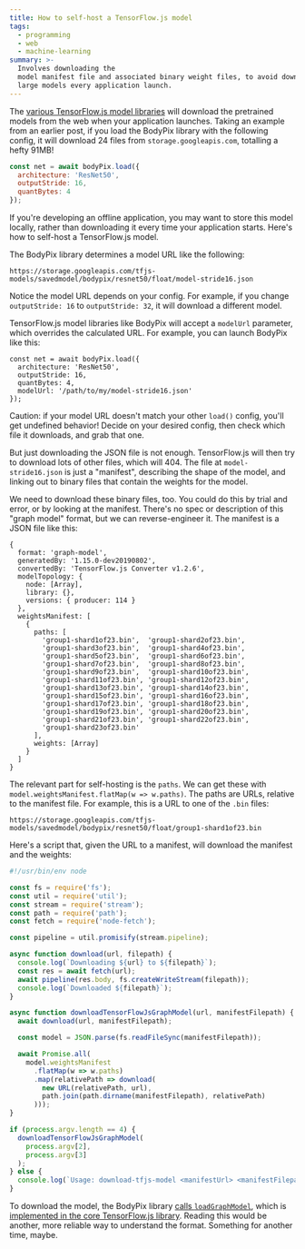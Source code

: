 ```yaml
---
title: How to self-host a TensorFlow.js model
tags:
  - programming
  - web
  - machine-learning
summary: >-
  Involves downloading the
  model manifest file and associated binary weight files, to avoid downloading
  large models every application launch.
---
```


The [various TensorFlow.js model libraries](https://github.com/tensorflow/tfjs-models)
will download the pretrained models from the web when your application launches.
Taking an example from an earlier post,
if you load the BodyPix library with the following config,
it will download 24 files from `storage.googleapis.com`,
totalling a hefty 91MB!

```js
const net = await bodyPix.load({
  architecture: 'ResNet50',
  outputStride: 16,
  quantBytes: 4
});
```

If you're developing an offline application,
you may want to store this model locally,
rather than downloading it every time your application starts.
Here's how to self-host a TensorFlow.js model.

The BodyPix library determines a model URL like the following:

```
https://storage.googleapis.com/tfjs-models/savedmodel/bodypix/resnet50/float/model-stride16.json
```

Notice the model URL depends on your config.
For example, if you change `outputStride: 16` to `outputStride: 32`,
it will download a different model.

TensorFlow.js model libraries like BodyPix will accept a `modelUrl` parameter,
which overrides the calculated URL.
For example, you can launch BodyPix like this:

```
const net = await bodyPix.load({
  architecture: 'ResNet50',
  outputStride: 16,
  quantBytes: 4,
  modelUrl: '/path/to/my/model-stride16.json'
});
```

Caution: if your model URL doesn't match your other `load()` config,
you'll get undefined behavior!
Decide on your desired config,
then check which file it downloads,
and grab that one.

But just downloading the JSON file is not enough.
TensorFlow.js will then try to download lots of other files, which will 404.
The file at `model-stride16.json` is just a "manifest",
describing the shape of the model,
and linking out to binary files that contain the weights for the model.

We need to download these binary files, too.
You could do this by trial and error,
or by looking at the manifest.
There's no spec or description of this "graph model" format,
but we can reverse-engineer it.
The manifest is a JSON file like this:

```
{
  format: 'graph-model',
  generatedBy: '1.15.0-dev20190802',
  convertedBy: 'TensorFlow.js Converter v1.2.6',
  modelTopology: {
    node: [Array],
    library: {},
    versions: { producer: 114 }
  },
  weightsManifest: [
    {
      paths: [
        'group1-shard1of23.bin',  'group1-shard2of23.bin',
        'group1-shard3of23.bin',  'group1-shard4of23.bin',
        'group1-shard5of23.bin',  'group1-shard6of23.bin',
        'group1-shard7of23.bin',  'group1-shard8of23.bin',
        'group1-shard9of23.bin',  'group1-shard10of23.bin',
        'group1-shard11of23.bin', 'group1-shard12of23.bin',
        'group1-shard13of23.bin', 'group1-shard14of23.bin',
        'group1-shard15of23.bin', 'group1-shard16of23.bin',
        'group1-shard17of23.bin', 'group1-shard18of23.bin',
        'group1-shard19of23.bin', 'group1-shard20of23.bin',
        'group1-shard21of23.bin', 'group1-shard22of23.bin',
        'group1-shard23of23.bin'
      ],
      weights: [Array]
    }
  ]
}
```

The relevant part for self-hosting is the `paths`.
We can get these with `model.weightsManifest.flatMap(w => w.paths)`.
The paths are URLs, relative to the manifest file.
For example, this is a URL to one of the `.bin` files:

```
https://storage.googleapis.com/tfjs-models/savedmodel/bodypix/resnet50/float/group1-shard1of23.bin
```

Here's a script that, given the URL to a manifest, will download the manifest and the weights:

```js
#!/usr/bin/env node

const fs = require('fs');
const util = require('util');
const stream = require('stream');
const path = require('path');
const fetch = require('node-fetch');

const pipeline = util.promisify(stream.pipeline);

async function download(url, filepath) {
  console.log(`Downloading ${url} to ${filepath}`);
  const res = await fetch(url);
  await pipeline(res.body, fs.createWriteStream(filepath));
  console.log(`Downloaded ${filepath}`);
}

async function downloadTensorFlowJsGraphModel(url, manifestFilepath) {
  await download(url, manifestFilepath);

  const model = JSON.parse(fs.readFileSync(manifestFilepath));

  await Promise.all(
    model.weightsManifest
      .flatMap(w => w.paths)
      .map(relativePath => download(
        new URL(relativePath, url),
        path.join(path.dirname(manifestFilepath), relativePath)
      )));
}

if (process.argv.length == 4) {
  downloadTensorFlowJsGraphModel(
    process.argv[2],
    process.argv[3]
  );
} else {
  console.log(`Usage: download-tfjs-model <manifestUrl> <manifestFilepath>`);
}
```

To download the model,
the BodyPix library [calls `loadGraphModel`](https://github.com/tensorflow/tfjs-models/blob/dba94801b28904f366d969589a278f451d223326/body-pix/src/body_pix_model.ts#L1016),
which is [implemented in the core TensorFlow.js library](https://github.com/tensorflow/tfjs/blob/de35d6fe41ffb4fef825a59a79d23543369d072d/tfjs-converter/src/executor/graph_model.ts#L377).
Reading this would be another, more reliable way to understand the format.
Something for another time, maybe.
